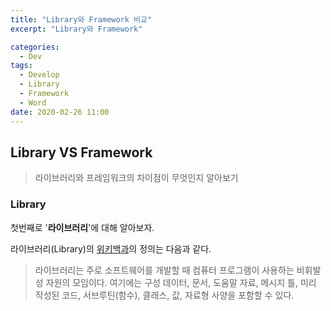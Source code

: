 ```yaml
---
title: "Library와 Framework 비교"
excerpt: "Library와 Framework"

categories:
  - Dev
tags:
  - Develop
  - Library
  - Framework
  - Word
date: 2020-02-26 11:00
---
```


## Library VS Framework

> 라이브러리와 프레임워크의 차이점이 무엇인지 알아보기

### Library

첫번째로 '**라이브러리**'에 대해 알아보자.

라이브러리(Library)의 [위키백과](https://ko.wikipedia.org/wiki/%EB%9D%BC%EC%9D%B4%EB%B8%8C%EB%9F%AC%EB%A6%AC_(%EC%BB%B4%ED%93%A8%ED%8C%85))의 정의는 다음과 같다.

> 라이브러리는 주로 소프트웨어를 개발할 때 컴퓨터 프로그램이 사용하는 비휘발성 자원의 모임이다. 여기에는 구성 데이터, 문서, 도움말 자료, 메시지 틀, 미리 작성된 코드, 서브루틴(함수), 클래스, 값, 자료형 사양을 포함할 수 있다.
